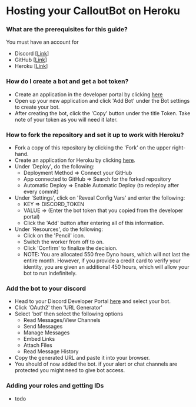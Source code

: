 # Hosting your CalloutBot on Heroku
### What are the prerequisites for this guide?
You must have an account for 
* Discord [[Link](https://discordapp.com/developers/applications/)]
* GitHub [[Link](https://github.com/join)]  
* Heroku [[Link](https://signup.heroku.com/)]

### How do I create a bot and get a bot token?
* Create an application in the developer portal by clicking [here](https://discordapp.com/developers/applications/)
* Open up your new application and click 'Add Bot' under the Bot settings to create your bot.
* After creating the bot, click the 'Copy' button under the title Token. Take note of your token as you will need it later.

### How to fork the repository and set it up to work with Heroku?
* Fork a copy of this repository by clicking the 'Fork' on the upper right-hand.
* Create an application for Heroku by clicking [here](https://dashboard.heroku.com/new-app).
* Under 'Deploy', do the following:
  * Deployment Method => Connect your GitHub
  * App connected to GitHub => Search for the forked repository
  * Automatic Deploy => Enable Automatic Deploy (to redeploy after every commit)
* Under 'Settings', click on 'Reveal Config Vars' and enter the following:
  * KEY => DISCORD_TOKEN
  * VALUE => (Enter the bot token that you copied from the developer portal)
  * Click the 'Add' button after entering all of this information.
* Under 'Resources', do the following:
  * Click on the 'Pencil' icon.
  * Switch the worker from off to on.
  * Click 'Confirm' to finalize the decision.
  * NOTE: You are allocated 550 free Dyno hours, which will not last the entire month. However, if you provide a credit card to verify your identity, you are given an additional 450 hours, which will allow your bot to run indefinitely.

### Add the bot to your discord
* Head to your Discord Developer Portal [here](https://discord.com/developers/applications/) and select your bot.
* Click 'OAuth2' then 'URL Generator'
* Select 'bot' then select the following options
  * Read Messages/View Channels
  * Send Messages
  * Manage Messages
  * Embed Links
  * Attach Files
  * Read Message History
 * Copy the generated URL and paste it into your browser.
 * You should of now added the bot. if your alert or chat channels are protected you might need to give bot access. 

### Adding your roles and getting IDs
* todo
